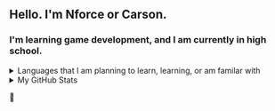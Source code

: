 ## Hello. I'm Nforce or Carson.
### I'm learning game development, and I am currently in high school.
[comment]: <> (`&emsp;` can be used for big boy spaces, but rn idrc)
<details>
  <summary>Languages that I am planning to learn, learning, or am familar with</summary>
  - GLua (novice/intermediate)<br/>
  - Nodejs (novice)<br/>
  - C++ (novice/planning to learn)<br/>
  - C# (planning to learn)
</details>

<details>
  <summary>My GitHub Stats</summary>
  
  <img align="left" alt="Nforce's Stats" src="https://github-readme-stats-nu-swart.vercel.app/api?username=nforcessp&show_icons=true&hide_border=true"/>
</details>

[comment]: <> (yt and other websites can go here later)

:wave:

